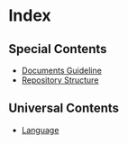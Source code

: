 
# Index

## Special Contents

- [Documents Guideline](_documents_guideline/README.md)
- [Repository Structure](_repository_structure/README.md)

## Universal Contents

- [Language](language/README.md)
